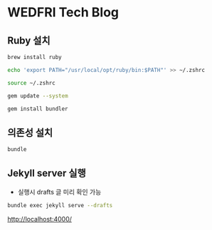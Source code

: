 # WEDFRI Tech Blog

## Ruby 설치

```bash
brew install ruby

echo 'export PATH="/usr/local/opt/ruby/bin:$PATH"' >> ~/.zshrc

source ~/.zshrc

gem update --system

gem install bundler
```

## 의존성 설치

```bash
bundle
```

## Jekyll server 실행

- 실행시 drafts 글 미리 확인 가능

```bash
bundle exec jekyll serve --drafts
```

<http://localhost:4000/>
